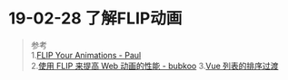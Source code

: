 # 19-02-28 了解FLIP动画

> 参考  
1.[FLIP Your Animations - Paul](https://aerotwist.com/blog/flip-your-animations/)  
2.[使用 FLIP 来提高 Web 动画的性能 - bubkoo](https://www.w3cplus.com/animation/high-performance-animations.html)
3.[Vue 列表的排序过渡](https://cn.vuejs.org/v2/guide/transitions.html#%E5%88%97%E8%A1%A8%E7%9A%84%E6%8E%92%E5%BA%8F%E8%BF%87%E6%B8%A1)

